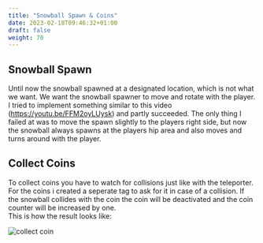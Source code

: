 ```yaml
---
title: "Snowball Spawn & Coins"
date: 2023-02-18T09:46:32+01:00
draft: false
weight: 70
---
```


## Snowball Spawn

Until now the snowball spawned at a designated location, which is not what we want. We want the snowball spawner to move and rotate with the player.
I tried to implement something similar to this video (https://youtu.be/FFM2oyLUysk) and partly succeeded.
The only thing I failed at was to move the spawn slightly to the players right side, but now the snowball always spawns at the players hip area
and also moves and turns around with the player.


## Collect Coins

To collect coins you have to watch for collisions just like with the teleporter.
For the coins i created a seperate tag to ask for it in case of a collision.
If the snowball collides with the coin the coin will be deactivated and the coin counter will be increased by one.<br>
This is how the result looks like: <br>

![collect coin](https://raw.githubusercontent.com/Lithanel/Lithanel_page/master/images/spawn/collect_coin.gif)<br>
